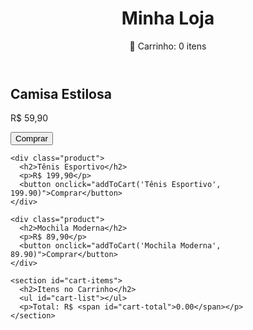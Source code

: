 <!DOCTYPE html>
<html lang="pt-br">
<head>
  <meta charset="UTF-8" />
  <meta name="viewport" content="width=device-width, initial-scale=1.0"/>
  <title>Loja Online</title>
  <link rel="stylesheet" href="style.css"/>
</head>
<body>
  <header>
    <h1>Minha Loja</h1>
    <div id="cart">
      🛒 Carrinho: <span id="cart-count">0</span> itens
    </div>
  </header>

  <main>
    <div class="product">
      <h2>Camisa Estilosa</h2>
      <p>R$ 59,90</p>
      <button onclick="addToCart('Camisa Estilosa', 59.90)">Comprar</button>
    </div>

    <div class="product">
      <h2>Tênis Esportivo</h2>
      <p>R$ 199,90</p>
      <button onclick="addToCart('Tênis Esportivo', 199.90)">Comprar</button>
    </div>

    <div class="product">
      <h2>Mochila Moderna</h2>
      <p>R$ 89,90</p>
      <button onclick="addToCart('Mochila Moderna', 89.90)">Comprar</button>
    </div>

    <section id="cart-items">
      <h2>Itens no Carrinho</h2>
      <ul id="cart-list"></ul>
      <p>Total: R$ <span id="cart-total">0.00</span></p>
    </section>
  </main>

  <script src="script.js"></script>
</body>
</html>

